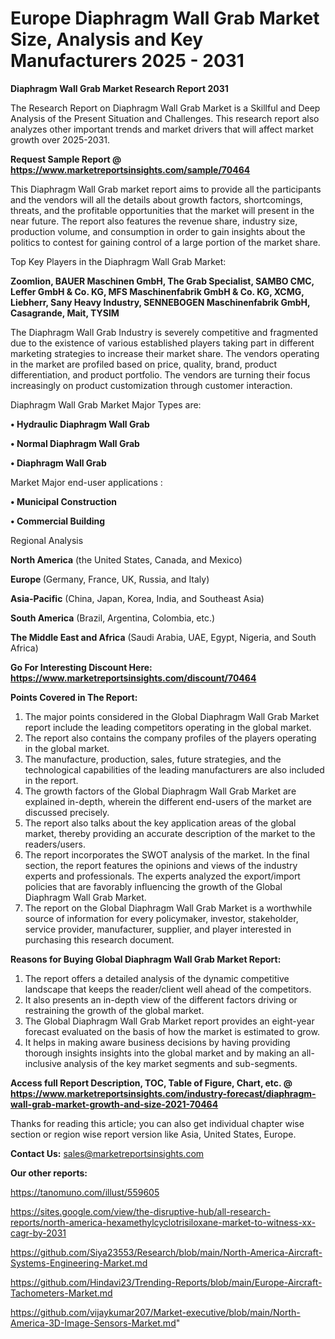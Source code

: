 # Europe Diaphragm Wall Grab Market Size, Analysis and Key Manufacturers 2025 - 2031

<strong>Diaphragm Wall Grab Market Research Report 2031</strong>

The Research Report on Diaphragm Wall Grab Market is a Skillful and Deep Analysis of the Present Situation and Challenges. This research report also analyzes other important trends and market drivers that will affect market growth over 2025-2031.

<strong>Request Sample Report @ <a href=https://www.marketreportsinsights.com/sample/70464>https://www.marketreportsinsights.com/sample/70464</a></strong>

This Diaphragm Wall Grab market report aims to provide all the participants and the vendors will all the details about growth factors, shortcomings, threats, and the profitable opportunities that the market will present in the near future. The report also features the revenue share, industry size, production volume, and consumption in order to gain insights about the politics to contest for gaining control of a large portion of the market share.

Top Key Players in the Diaphragm Wall Grab Market:

<strong>Zoomlion, BAUER Maschinen GmbH, The Grab Specialist, SAMBO CMC, Leffer GmbH & Co. KG, MFS Maschinenfabrik GmbH & Co. KG, XCMG, Liebherr, Sany Heavy Industry, SENNEBOGEN Maschinenfabrik GmbH, Casagrande, Mait, TYSIM</strong>

The Diaphragm Wall Grab Industry is severely competitive and fragmented due to the existence of various established players taking part in different marketing strategies to increase their market share. The vendors operating in the market are profiled based on price, quality, brand, product differentiation, and product portfolio. The vendors are turning their focus increasingly on product customization through customer interaction.

Diaphragm Wall Grab Market Major Types are:

<strong>• Hydraulic Diaphragm Wall Grab

• Normal Diaphragm Wall Grab

• Diaphragm Wall Grab</strong>

Market Major end-user applications :

<strong>• Municipal Construction

• Commercial Building</strong>

Regional Analysis

</u><strong><b>North America</b></strong> (the United States, Canada, and Mexico)

<strong><b>Europe </b></strong>(Germany, France, UK, Russia, and Italy)

<strong><b>Asia-Pacific</b></strong> (China, Japan, Korea, India, and Southeast Asia)

<strong><b>South America</b></strong> (Brazil, Argentina, Colombia, etc.)

<strong><b>The Middle East and Africa</b></strong> (Saudi Arabia, UAE, Egypt, Nigeria, and South Africa)

<strong>Go For Interesting Discount Here: <a href=https://www.marketreportsinsights.com/discount/70464>https://www.marketreportsinsights.com/discount/70464</a></strong>

<strong>Points Covered in The Report:</strong>
<ol>
  <li>The major points considered in the Global Diaphragm Wall Grab Market report include the leading competitors operating in the global market.</li>
  <li>The report also contains the company profiles of the players operating in the global market.</li>
  <li>The manufacture, production, sales, future strategies, and the technological capabilities of the leading manufacturers are also included in the report.</li>
  <li>The growth factors of the Global Diaphragm Wall Grab Market are explained in-depth, wherein the different end-users of the market are discussed precisely.</li>
  <li>The report also talks about the key application areas of the global market, thereby providing an accurate description of the market to the readers/users.</li>
  <li>The report incorporates the SWOT analysis of the market. In the final section, the report features the opinions and views of the industry experts and professionals. The experts analyzed the export/import policies that are favorably influencing the growth of the Global Diaphragm Wall Grab Market.</li>
  <li>The report on the Global Diaphragm Wall Grab Market is a worthwhile source of information for every policymaker, investor, stakeholder, service provider, manufacturer, supplier, and player interested in purchasing this research document.</li>
</ol>
<strong>Reasons for Buying Global Diaphragm Wall Grab Market Report:</strong>

<ol>
  <li>The report offers a detailed analysis of the dynamic competitive landscape that keeps the reader/client well ahead of the competitors.</li>
  <li>It also presents an in-depth view of the different factors driving or restraining the growth of the global market.</li>
  <li>The Global Diaphragm Wall Grab Market report provides an eight-year forecast evaluated on the basis of how the market is estimated to grow.</li>
  <li>It helps in making aware business decisions by having providing thorough insights insights into the global market and by making an all-inclusive analysis of the key market segments and sub-segments.</li>
</ol>
<strong>Access full Report Description, TOC, Table of Figure, Chart, etc. @ <a href=https://www.marketreportsinsights.com/industry-forecast/diaphragm-wall-grab-market-growth-and-size-2021-70464>https://www.marketreportsinsights.com/industry-forecast/diaphragm-wall-grab-market-growth-and-size-2021-70464</a></strong>


Thanks for reading this article; you can also get individual chapter wise section or region wise report version like Asia, United States, Europe.

<strong>Contact Us:</strong>
sales@marketreportsinsights.com

<strong>Our other reports:</strong>

<a href=https://tanomuno.com/illust/559605>https://tanomuno.com/illust/559605</a>

<a href=https://sites.google.com/view/the-disruptive-hub/all-research-reports/north-america-hexamethylcyclotrisiloxane-market-to-witness-xx-cagr-by-2031>https://sites.google.com/view/the-disruptive-hub/all-research-reports/north-america-hexamethylcyclotrisiloxane-market-to-witness-xx-cagr-by-2031</a>

<a href=https://github.com/Siya23553/Research/blob/main/North-America-Aircraft-Systems-Engineering-Market.md>https://github.com/Siya23553/Research/blob/main/North-America-Aircraft-Systems-Engineering-Market.md</a>

<a href=https://github.com/Hindavi23/Trending-Reports/blob/main/Europe-Aircraft-Tachometers-Market.md>https://github.com/Hindavi23/Trending-Reports/blob/main/Europe-Aircraft-Tachometers-Market.md</a>

<a href=https://github.com/vijaykumar207/Market-executive/blob/main/North-America-3D-Image-Sensors-Market.md>https://github.com/vijaykumar207/Market-executive/blob/main/North-America-3D-Image-Sensors-Market.md</a>"
